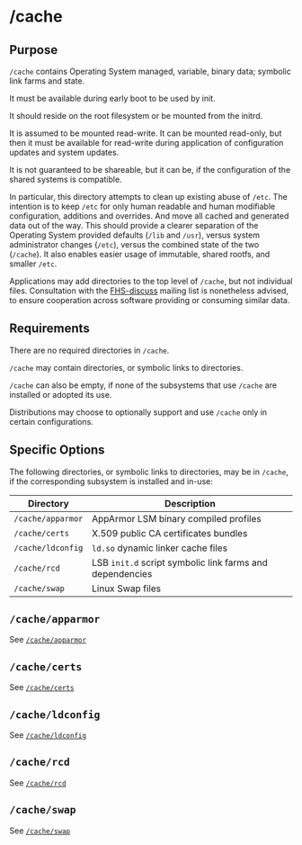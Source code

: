 # /cache

## Purpose

`/cache` contains Operating System managed, variable, binary data;
symbolic link farms and state.

It must be available during early boot to be used by init.

It should reside on the root filesystem or be mounted from the initrd.

It is assumed to be mounted read-write. It can be mounted read-only,
but then it must be available for read-write during application of
configuration updates and system updates.

It is not guaranteed to be shareable, but it can be, if the
configuration of the shared systems is compatible.

In particular, this directory attempts to clean up existing abuse of
`/etc`. The intention is to keep `/etc` for only human readable and
human modifiable configuration, additions and overrides. And move all
cached and generated data out of the way. This should provide a
clearer separation of the Operating System provided defaults (`/lib`
and `/usr`), versus system administrator changes (`/etc`), versus the
combined state of the two (`/cache`). It also enables easier usage of
immutable, shared rootfs, and smaller `/etc`.

Applications may add directories to the top level of `/cache`, but not
individual files. Consultation with the
[FHS-discuss](https://lists.linuxfoundation.org/mailman/listinfo/fhs-discuss
"FHS discuss mailing list") mailing list is nonetheless advised, to
ensure cooperation across software providing or consuming similar
data.

## Requirements

There are no required directories in `/cache`.

`/cache` may contain directories, or symbolic links to directories.

`/cache` can also be empty, if none of the subsystems that use
`/cache` are installed or adopted its use.

Distributions may choose to optionally support and use `/cache` only in
certain configurations.

## Specific Options

The following directories, or symbolic links to directories, may be in
`/cache`, if the corresponding subsystem is installed and in-use:

| Directory   	     | Description
|---	             |---
| `/cache/apparmor`  | AppArmor LSM binary compiled profiles
| `/cache/certs`     | X.509 public CA certificates bundles
| `/cache/ldconfig`  | `ld.so` dynamic linker cache files
| `/cache/rcd`       | LSB `init.d` script symbolic link farms and dependencies
| `/cache/swap`      | Linux Swap files

## `/cache/apparmor`

See [`/cache/apparmor`](cache/apparmor.md)

## `/cache/certs`

See [`/cache/certs`](cache/certs.md)

## `/cache/ldconfig`

See [`/cache/ldconfig`](cache/ldconfig.md)

## `/cache/rcd`

See [`/cache/rcd`](cache/rcd.md)

## `/cache/swap`

See [`/cache/swap`](cache/swap.md)
